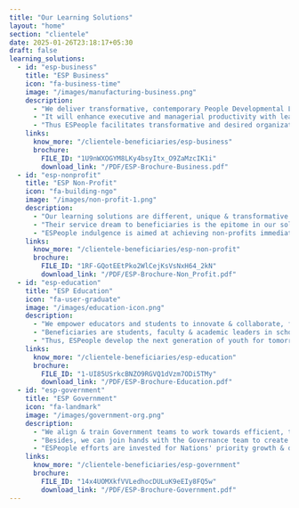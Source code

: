 ```yaml
---
title: "Our Learning Solutions"
layout: "home"
section: "clientele"
date: 2025-01-26T23:18:17+05:30
draft: false
learning_solutions:
  - id: "esp-business"
    title: "ESP Business"
    icon: "fa-business-time"
    image: "/images/manufacturing-business.png"
    description:
      - "We deliver transformative, contemporary People Developmental Learning for desired results of your business."
      - "It will enhance executive and managerial productivity with leadership optimization for your organization."
      - "Thus ESPeople facilitates transformative and desired organizational ranking within your industry through your people."
    links:
      know_more: "/clientele-beneficiaries/esp-business"
      brochure:
        FILE_ID: "1U9nWXOGYM8LKy4bsyItx_O9ZaMzcIK1i"
        download_link: "/PDF/ESP-Brochure-Business.pdf"
  - id: "esp-nonprofit"
    title: "ESP Non-Profit"
    icon: "fa-building-ngo"
    image: "/images/non-profit-1.png"
    description:
      - "Our learning solutions are different, unique & transformative for non-profits."
      - "Their service dream to beneficiaries is the epitome in our solutions."
      - "ESPeople indulgence is aimed at achieving non-profits immediate desired outcomes & long-term impacts."
    links:
      know_more: "/clientele-beneficiaries/esp-non-profit"
      brochure:
        FILE_ID: "1RF-GQotEEtPko2WlCejKsVsNxH64_2kN"
        download_link: "/PDF/ESP-Brochure-Non_Profit.pdf"
  - id: "esp-education"
    title: "ESP Education"
    icon: "fa-user-graduate"
    image: "/images/education-icon.png"
    description:
      - "We empower educators and students to innovate & collaborate, fostering growth-oriented learning."
      - "Beneficiaries are students, faculty & academic leaders in schools, polytechnics, colleges & universities."
      - "Thus, ESPeople develop the next generation of youth for tomorrow's nation."
    links:
      know_more: "/clientele-beneficiaries/esp-education"
      brochure:
        FILE_ID: "1-UI85USrkcBNZO9RGVQ1dVzm7ODi5TMy"
        download_link: "/PDF/ESP-Brochure-Education.pdf"
  - id: "esp-government"
    title: "ESP Government"
    icon: "fa-landmark"
    image: "/images/government-org.png"
    description:
      - "We align & train Government teams to work towards efficient, transparent & good governance."
      - "Besides, we can join hands with the Governance team to create awareness and alignment with stakeholders."
      - "ESPeople efforts are invested for Nations' priority growth & development Roadmap."
    links:
      know_more: "/clientele-beneficiaries/esp-government"
      brochure:
        FILE_ID: "14x4UOMXkfVVLedhocDULuK9eEIy8FQ5w"
        download_link: "/PDF/ESP-Brochure-Government.pdf"
---
```

